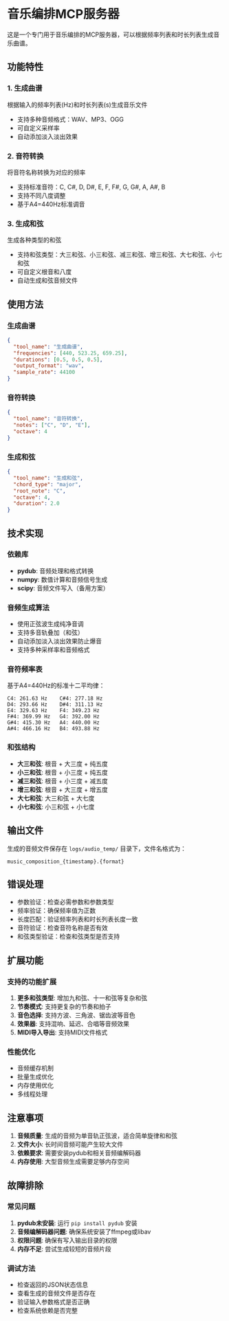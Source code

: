 # 音乐编排MCP服务器

这是一个专门用于音乐编排的MCP服务器，可以根据频率列表和时长列表生成音乐曲谱。

## 功能特性

### 1. 生成曲谱
根据输入的频率列表(Hz)和时长列表(s)生成音乐文件
- 支持多种音频格式：WAV、MP3、OGG
- 可自定义采样率
- 自动添加淡入淡出效果

### 2. 音符转换
将音符名称转换为对应的频率
- 支持标准音符：C, C#, D, D#, E, F, F#, G, G#, A, A#, B
- 支持不同八度调整
- 基于A4=440Hz标准调音

### 3. 生成和弦
生成各种类型的和弦
- 支持和弦类型：大三和弦、小三和弦、减三和弦、增三和弦、大七和弦、小七和弦
- 可自定义根音和八度
- 自动生成和弦音频文件

## 使用方法

### 生成曲谱
```json
{
  "tool_name": "生成曲谱",
  "frequencies": [440, 523.25, 659.25],
  "durations": [0.5, 0.5, 0.5],
  "output_format": "wav",
  "sample_rate": 44100
}
```

### 音符转换
```json
{
  "tool_name": "音符转换",
  "notes": ["C", "D", "E"],
  "octave": 4
}
```

### 生成和弦
```json
{
  "tool_name": "生成和弦",
  "chord_type": "major",
  "root_note": "C",
  "octave": 4,
  "duration": 2.0
}
```

## 技术实现

### 依赖库
- **pydub**: 音频处理和格式转换
- **numpy**: 数值计算和音频信号生成
- **scipy**: 音频文件写入（备用方案）

### 音频生成算法
- 使用正弦波生成纯净音调
- 支持多音轨叠加（和弦）
- 自动添加淡入淡出效果防止爆音
- 支持多种采样率和音频格式

### 音符频率表
基于A4=440Hz的标准十二平均律：
```
C4: 261.63 Hz    C#4: 277.18 Hz
D4: 293.66 Hz    D#4: 311.13 Hz
E4: 329.63 Hz    F4: 349.23 Hz
F#4: 369.99 Hz   G4: 392.00 Hz
G#4: 415.30 Hz   A4: 440.00 Hz
A#4: 466.16 Hz   B4: 493.88 Hz
```

### 和弦结构
- **大三和弦**: 根音 + 大三度 + 纯五度
- **小三和弦**: 根音 + 小三度 + 纯五度
- **减三和弦**: 根音 + 小三度 + 减五度
- **增三和弦**: 根音 + 大三度 + 增五度
- **大七和弦**: 大三和弦 + 大七度
- **小七和弦**: 小三和弦 + 小七度

## 输出文件

生成的音频文件保存在 `logs/audio_temp/` 目录下，文件名格式为：
```
music_composition_{timestamp}.{format}
```

## 错误处理

- 参数验证：检查必需参数和参数类型
- 频率验证：确保频率值为正数
- 长度匹配：验证频率列表和时长列表长度一致
- 音符验证：检查音符名称是否有效
- 和弦类型验证：检查和弦类型是否支持

## 扩展功能

### 支持的功能扩展
1. **更多和弦类型**: 增加九和弦、十一和弦等复杂和弦
2. **节奏模式**: 支持更复杂的节奏和拍子
3. **音色选择**: 支持方波、三角波、锯齿波等音色
4. **效果器**: 支持混响、延迟、合唱等音频效果
5. **MIDI导入导出**: 支持MIDI文件格式

### 性能优化
- 音频缓存机制
- 批量生成优化
- 内存使用优化
- 多线程处理

## 注意事项

1. **音频质量**: 生成的音频为单音轨正弦波，适合简单旋律和和弦
2. **文件大小**: 长时间音频可能产生较大文件
3. **依赖要求**: 需要安装pydub和相关音频编解码器
4. **内存使用**: 大型音频生成需要足够内存空间

## 故障排除

### 常见问题
1. **pydub未安装**: 运行 `pip install pydub` 安装
2. **音频编解码器问题**: 确保系统安装了ffmpeg或libav
3. **权限问题**: 确保有写入输出目录的权限
4. **内存不足**: 尝试生成较短的音频片段

### 调试方法
- 检查返回的JSON状态信息
- 查看生成的音频文件是否存在
- 验证输入参数格式是否正确
- 检查系统依赖是否完整